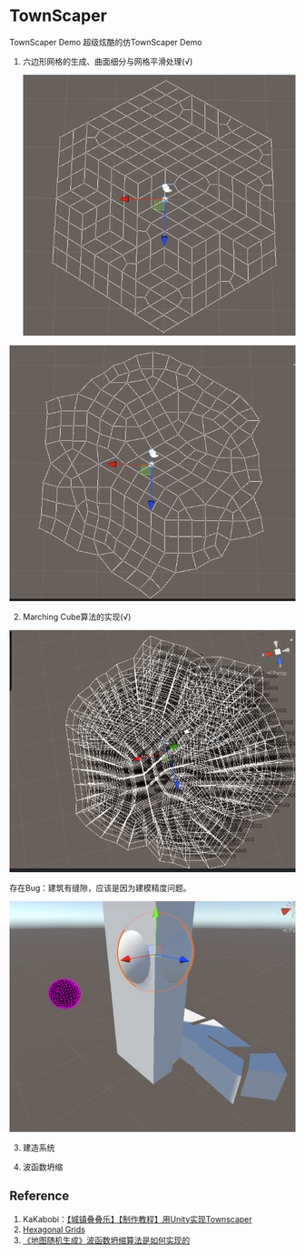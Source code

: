# TownScaper
TownScaper Demo
超级炫酷的仿TownScaper Demo

1. 六边形网格的生成、曲面细分与网格平滑处理(√)

   ![image-20240802162956611](./assets/image-20240802162956611.png)

![image-20240802162939846](./assets/image-20240802162939846.png)

2. Marching Cube算法的实现(√)

![image-20240802162734751](./assets/image-20240802162734751.png)

存在Bug：建筑有缝隙，应该是因为建模精度问题。

![image-20240802231905269](./assets/image-20240802231905269.png)

3. 建造系统





4. 波函数坍缩





## Reference

1. KaKabobi：[【城镇叠叠乐】【制作教程】用Unity实现Townscaper](https://www.bilibili.com/video/BV1wD4y1v7CE/?spm_id_from=333.788&vd_source=5d4070cc138983fa1babce80b5a31622)
2. [Hexagonal Grids](https://www.redblobgames.com/grids/hexagons/)
3. [《地图随机生成》波函数坍缩算法是如何实现的](https://www.bilibili.com/video/BV1Br421M7Vm/?spm_id_from=333.337.search-card.all.click&vd_source=5d4070cc138983fa1babce80b5a31622)
